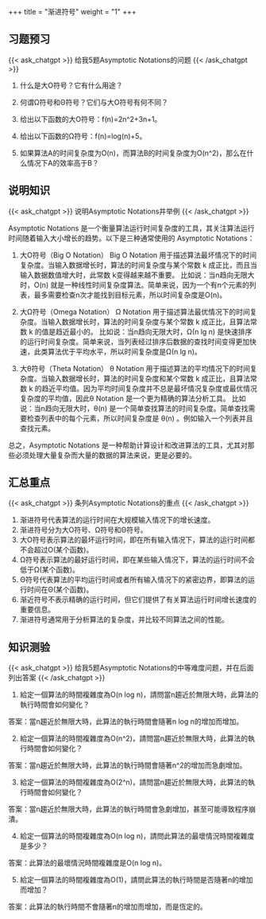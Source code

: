 +++
title = "渐进符号"
weight = "1"
+++
## 习题预习
{{< ask_chatgpt >}}
给我5题Asymptotic Notations的问题
{{< /ask_chatgpt >}}



1. 什么是大O符号？它有什么用途？

2. 何谓Ω符号和Θ符号？它们与大O符号有何不同？

3. 给出以下函数的大O符号：f(n)=2n^2+3n+1。

4. 给出以下函数的Ω符号：f(n)=log(n)+5。

5. 如果算法A的时间复杂度为O(n)，而算法B的时间复杂度为O(n^2)，那么在什么情况下A的效率高于B？   

## 说明知识
{{< ask_chatgpt >}}
说明Asymptotic Notations并举例
{{< /ask_chatgpt >}}



Asymptotic Notations 是一个衡量算法运行时间复杂度的工具，其关注算法运行时间随着输入大小增长的趋势。以下是三种通常使用的 Asymptotic Notations：

1. 大O符号（Big O Notation）
Big O Notation 用于描述算法最坏情况下的时间复杂度。当输入数据增长时，算法的时间复杂度与某个常数 k 成正比，而且当输入数据数值增大时，此常数 k变得越来越不重要。
比如说：当n趋向无限大时，O(n) 就是一种线性时间复杂度算法。简单来说，因为一个有n个元素的列表，最多需要检查n次才能找到目标元素，所以时间复杂度是O(n)。

2. 大Ω符号（Omega Notation）
Ω Notation 用于描述算法最优情况下的时间复杂度。当输入数据增长时，算法的时间复杂度与某个常数 k 成正比，且算法常数 k 的值是趋近最小的。
比如说：当n趋向无限大时，Ω(n lg n) 是快速排序的运行时间复杂度。简单来说，当列表经过排序后数据的查找时间变得更加快速，此类算法优于平均水平，所以时间复杂度是Ω(n lg n)。

3. 大θ符号（Theta Notation）
θ Notation 用于描述算法的平均情况下的时间复杂度。当输入数据增长时，算法的时间复杂度和某个常数 k 成正比，且算法常数 k 的趋近平均值。因为平均时间复杂度并不总是最坏情况复杂度或最优情况复杂度的平均值，因此θ Notation 是一个更为精确的算法分析工具。
比如说：当n趋向无限大时，θ(n) 是一个简单查找算法的时间复杂度。简单查找需要检查列表中的每个元素，所以时间复杂度是 θ(n) 。例如输入一个列表并且查找元素。

总之，Asymptotic Notations 是一种帮助计算设计和改进算法的工具，尤其对那些必须处理大量复杂而大量的数据的算法来说，更是必要的。   

## 汇总重点
{{< ask_chatgpt >}}
条列Asymptotic Notations的重点
{{< /ask_chatgpt >}}



1. 渐进符号代表算法的运行时间在大规模输入情况下的增长速度。
2. 渐进符号分为大O符号、Ω符号和Θ符号。
3. 大O符号表示算法的最坏运行时间，即在所有输入情况下，算法的运行时间都不会超过O(某个函数)。
4. Ω符号表示算法的最好运行时间，即在某些输入情况下，算法的运行时间不会低于Ω(某个函数)。
5. Θ符号代表算法的平均运行时间或者所有输入情况下的紧密边界，即算法的运行时间在Θ(某个函数)。
6. 渐近符号不表示精确的运行时间，但它们提供了有关算法运行时间增长速度的重要信息。
7. 渐进符号通常用于分析算法的复杂度，并比较不同算法之间的性能。   

## 知识测验
{{< ask_chatgpt >}}
给我5题Asymptotic Notations的中等难度问题，并在后面列出答案
{{< /ask_chatgpt >}}



1. 給定一個算法的時間複雜度為O(n log n)，請問當n趨近於無限大時，此算法的執行時間會如何變化？

答案：當n趨近於無限大時，此算法的執行時間會隨著n log n的增加而增加。

2. 給定一個算法的時間複雜度為O(n^2)，請問當n趨近於無限大時，此算法的執行時間會如何變化？

答案：當n趨近於無限大時，此算法的執行時間會隨著n^2的增加而急劇增加。

3. 給定一個算法的時間複雜度為O(2^n)，請問當n趨近於無限大時，此算法的執行時間會如何變化？

答案：當n趨近於無限大時，此算法的執行時間會急劇增加，甚至可能導致程序崩潰。

4. 給定一個算法的時間複雜度為O(n log n)，請問此算法的最壞情況時間複雜度是多少？

答案：此算法的最壞情況時間複雜度是O(n log n)。

5. 給定一個算法的時間複雜度為O(1)，請問此算法的執行時間是否隨著n的增加而增加？

答案：此算法的執行時間不會隨著n的增加而增加，而是恆定的。   

